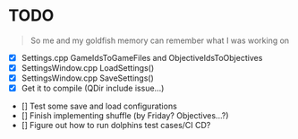 # TODO

> So me and my goldfish memory can remember what I was working on

- [x] Settings.cpp GameIdsToGameFiles and ObjectiveIdsToObjectives
- [x] SettingsWindow.cpp LoadSettings()
- [x] SettingsWindow.cpp SaveSettings()
- [x] Get it to compile (QDir include issue...)

- [] Test some save and load configurations
- [] Finish implementing shuffle (by Friday? Objectives...?)
- [] Figure out how to run dolphins test cases/CI CD?
